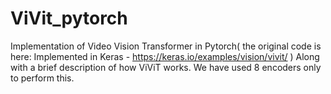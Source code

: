 # ViVit_pytorch

Implementation of Video Vision Transformer in Pytorch( the original code is here: Implemented in Keras - https://keras.io/examples/vision/vivit/ )
Along with a brief description of how ViViT works.
We have used 8 encoders only to perform this.
